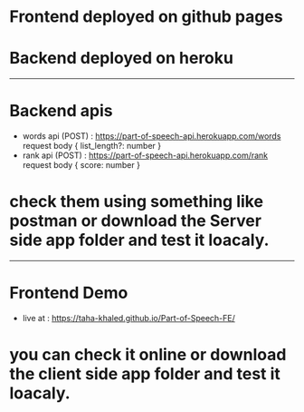 # Frontend deployed on github pages
# Backend deployed on heroku
--------------------------------
# Backend apis
- words api (POST) : https://part-of-speech-api.herokuapp.com/words
  request body { list_length?: number }
- rank api  (POST) : https://part-of-speech-api.herokuapp.com/rank
  request body { score: number }
# check them using something like postman or download the Server side app folder and test it loacaly.
--------------------------------
# Frontend Demo 
- live at : https://taha-khaled.github.io/Part-of-Speech-FE/
# you can check it online or download the client side app folder and test it loacaly.

